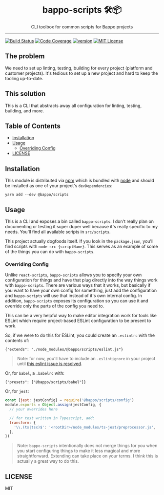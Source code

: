 <div align="center">
<h1>bappo-scripts 🛠📦</h1>

<p>CLI toolbox for common scripts for Bappo projects</p>
</div>

<hr />

[![Build Status][build-badge]][build]
[![Code Coverage][coverage-badge]][coverage]
[![version][version-badge]][package] [![MIT License][license-badge]][license]

## The problem

We need to set up linting, testing, building for every project (platform and
customer projects). It's tedious to set up a new project and hard to keep the
tooling up-to-date.

## This solution

This is a CLI that abstracts away all configuration for linting, testing,
building, and more.

## Table of Contents

<!-- START doctoc generated TOC please keep comment here to allow auto update -->
<!-- DON'T EDIT THIS SECTION, INSTEAD RE-RUN doctoc TO UPDATE -->

- [Installation](#installation)
- [Usage](#usage)
  - [Overriding Config](#overriding-config)
- [LICENSE](#license)

<!-- END doctoc generated TOC please keep comment here to allow auto update -->

## Installation

This module is distributed via [npm][npm] which is bundled with [node][node] and
should be installed as one of your project's `devDependencies`:

```
yarn add --dev @bappo/scripts
```

## Usage

This is a CLI and exposes a bin called `bappo-scripts`. I don't really plan on
documenting or testing it super duper well because it's really specific to my
needs. You'll find all available scripts in `src/scripts`.

This project actually dogfoods itself. If you look in the `package.json`, you'll
find scripts with `node src {scriptName}`. This serves as an example of some of
the things you can do with `bappo-scripts`.

### Overriding Config

Unlike `react-scripts`, `bappo-scripts` allows you to specify your own
configuration for things and have that plug directly into the way things work
with `bappo-scripts`. There are various ways that it works, but basically if you
want to have your own config for something, just add the configuration and
`bappo-scripts` will use that instead of it's own internal config. In addition,
`bappo-scripts` exposes its configuration so you can use it and override only
the parts of the config you need to.

This can be a very helpful way to make editor integration work for tools like
ESLint which require project-based ESLint configuration to be present to work.

So, if we were to do this for ESLint, you could create an `.eslintrc` with the
contents of:

```
{"extends": "./node_modules/@bappo/scripts/eslint.js"}
```

> Note: for now, you'll have to include an `.eslintignore` in your project until
> [this eslint issue is resolved](https://github.com/eslint/eslint/issues/9227).

Or, for `babel`, a `.babelrc` with:

```
{"presets": ["@bappo/scripts/babel"]}
```

Or, for `jest`:

```javascript
const {jest: jestConfig} = require('@bappo/scripts/config')
module.exports = Object.assign(jestConfig, {
  // your overrides here

  // for test written in Typescript, add:
  transform: {
    '\\.(ts|tsx)$': '<rootDir>/node_modules/ts-jest/preprocessor.js',
  },
})
```

> Note: `bappo-scripts` intentionally does not merge things for you when you
> start configuring things to make it less magical and more straightforward.
> Extending can take place on your terms. I think this is actually a great way
> to do this.

## LICENSE

MIT

[npm]: https://www.npmjs.com/
[node]: https://nodejs.org
[build-badge]:
  https://img.shields.io/travis/bappogroup/bappo-scripts.svg?style=flat-square
[build]: https://travis-ci.org/bappogroup/bappo-scripts
[coverage-badge]:
  https://img.shields.io/codecov/c/github/bappogroup/bappo-scripts.svg?style=flat-square
[coverage]: https://codecov.io/github/bappogroup/bappo-scripts
[version-badge]:
  https://img.shields.io/npm/v/@bappo/scripts.svg?style=flat-square
[package]: https://www.npmjs.com/package/@bappo/scripts
[license-badge]:
  https://img.shields.io/npm/l/@bappo/scripts.svg?style=flat-square
[license]: https://github.com/bappogroup/bappo-scripts/blob/master/LICENSE
